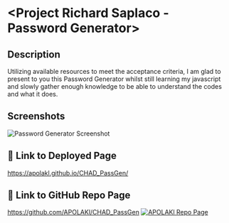 # <Project Richard Saplaco - Password Generator>

## Description

Utilizing available resources to meet the acceptance criteria, I am glad to present to you this Password Generator whilst still learning my javascript and slowly gather enough knowledge to be able to understand the codes and what it does.


## Screenshots

![Password Generator Screenshot](https://apolakl.github.io/CHAD_PassGen/Assets/passgenSS.png)


## 🔗 Link to Deployed Page
https://apolakl.github.io/CHAD_PassGen/

## 🔗 Link to GitHub Repo Page
https://github.com/APOLAKl/CHAD_PassGen  [![APOLAKl Repo Page](https://img.shields.io/github/stars/APOLAKl/CHAD_PassGen?style=social)](https://github.com/APOLAKl/CHAD_PassGen)